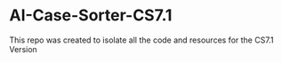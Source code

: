 # AI-Case-Sorter-CS7.1
This repo was created to isolate all the code and resources for the CS7.1 Version

